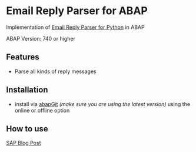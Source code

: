 # Email Reply Parser for ABAP

Implementation of [Email Reply Parser for Python](https://github.com/zapier/email-reply-parser) in ABAP

ABAP Version: 740 or higher

## Features
  * Parse all kinds of reply messages

## Installation
  * install via [abapGit](https://abapgit.org) *(make sure you are using the latest version)* using the online or offline option
  
## How to use
  [SAP Blog Post](https://blogs.sap.com/?p=1436012)
